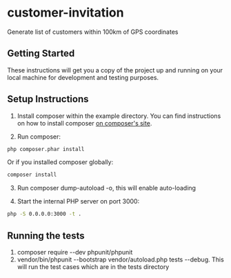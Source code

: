 # customer-invitation
Generate list of customers within 100km of GPS coordinates

## Getting Started

These instructions will get you a copy of the project up and running on your local machine for development and testing purposes.

## Setup Instructions

1. Install composer within the example directory. You can find instructions on how to install composer [on composer's site](https://getcomposer.org/download/).

2. Run composer:

  ```sh
  php composer.phar install
  ```

  Or if you installed composer globally:

  ```sh
  composer install
  ```

3. Run composer dump-autoload -o, this will enable auto-loading

4. Start the internal PHP server on port 3000:

  ```sh
  php -S 0.0.0.0:3000 -t .
  ```
  
## Running the tests

1. composer require --dev phpunit/phpunit
2. vendor/bin/phpunit --bootstrap vendor/autoload.php tests --debug. This will run the test cases which are in the tests directory
  
  